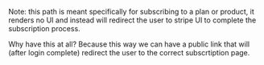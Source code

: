 Note: this path is meant specifically for subscribing to a plan or product, it renders no UI and instead will redirect the user to stripe UI to complete the subscription process.

Why have this at all? Because this way we can have a public link that will (after login complete) redirect the user to the correct subscrtiption page.